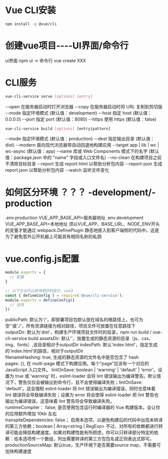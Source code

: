 # Vue CLI安装
```bash
npm install -g @vue/cli
```
# 创建vue项目----UI界面/命令行
ui界面
npm ui -> 
命令行
vue create XXX
# CLI服务
```bash
vue-cli-service serve [options] [entry]
``` 
  --open    在服务器启动时打开浏览器
  --copy    在服务器启动时将 URL 复制到剪切版
  --mode    指定环境模式 (默认值：development)
  --host    指定 host (默认值：0.0.0.0)
  --port    指定 port (默认值：8080)
  --https   使用 https (默认值：false)

```bash
vue-cli-service build [options] [entry|pattern]
```
  --mode        指定环境模式 (默认值：production)
  --dest        指定输出目录 (默认值：dist)
  --modern      面向现代浏览器带自动回退地构建应用
  --target      app | lib | wc | wc-async (默认值：app)
  --name        库或 Web Components 模式下的名字 (默认值：package.json 中的 "name" 字段或入口文件名)
  --no-clean    在构建项目之前不清除目标目录
  --report      生成 report.html 以帮助分析包内容
  --report-json 生成 report.json 以帮助分析包内容
  --watch       监听文件变化

# 如何区分环境 ？？？ -development/-production
.env.production
VUE_APP_BASE_API=服务器地址
.env.development
VUE_APP_BASE_API=本地地址
须以VUE_APP、BASE_URL、NODE_ENV开头的变量才能通过 webpack.DefinePlugin 静态地嵌入到客户端侧的代码中。这是为了避免意外公开机器上可能具有相同名称的私钥

# vue.config.js配置
```javascript
module.exports = {
  // 配置
}

// 以下方法可以获得更好的提示，vue3
const { defineConfig } = require('@vue/cli-service');
module.exports = defineConfig({
  // 选项
})
```
publicPath: 默认为'/'，即部署项目包默认放在域名的根路径上，也可为空''或'./'，所有资源链接为相对路径，项目文件可放置在任意路径下  
outputDir: 默认为'dist'，构建生产环境项目文件时的目录，npm run build / vue-cli-service build
assetsDir: 默认''，放置生成的静态资源的目录（js、css、img、fonts）,该目录相对于outputDir
indexPath: 默认'index.html'，指定生成的'index.html'的路径，相对于outputDir  
filenameHashing: true,  生成的静态资源的文件名中是否包含了 hash  
pages: {}, 在 multi-page 模式下构建应用。每个“page”应该有一个对应的 JavaScript 入口文件。
lintOnSave: boolean | 'warning' | 'default' | 'error'。设置为 true 或 'warning' 时，eslint-loader 会将 lint 错误输出为编译警告。默认情况下，警告仅仅会被输出到命令行，且不会使得编译失败；lintOnSave: 'default'。这会强制 eslint-loader 将 lint 错误输出为编译错误，同时也意味着 lint 错误将会导致编译失败；设置为 error 将会使得 eslint-loader 把 lint 警告也输出为编译错误，这意味着 lint 警告将会导致编译失败。  
runtimeCompiler： false; 是否使用包含运行时编译器的 Vue 构建版本。会让你的应用额外增加 10kb 左右  
transpileDependencies: false； 启用本选项，以避免构建后的代码中出现未转译的第三方依赖；boolean | Array<string | RegExp> 不过，对所有的依赖都进行转译可能会降低构建速度。如果对构建性能有所顾虑，你可以只转译部分特定的依赖：给本选项传一个数组，列出需要转译的第三方包包名或正则表达式即可。
productionSourceMap: 默认true，生产环境下是否需要source map，不需要可加快构建速度  
